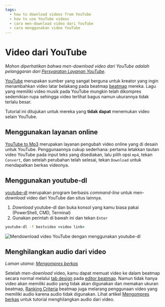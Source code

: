 ```yaml
---
tags:
  - how to download videos from YouTube
  - how to use YouTube videos
  - cara men-download video dari YouTube
  - cara menggunakan video YouTube
---
```


# Video dari YouTube

*Mohon diperhatikan bahwa men-download video dari YouTube adalah pelanggaran dari [Persyaratan Layanan YouTube](https://www.youtube.com/t/terms).*

[YouTube](https://youtube.com) merupakan sumber yang sangat berguna untuk kreator yang ingin menambahkan video latar belakang pada beatmap [beatmap](/wiki/Beatmap) mereka. Lagu yang memiliki video musik pada YouTube mungkin telah dikompres sedemikian rupa sehingga video terlihat bagus namun ukurannya tidak terlalu besar.

Tutorial ini ditujukan untuk mereka yang **tidak dapat** menemukan video selain YouTube.

## Menggunakan layanan online

[YouTube to Mp3](https://ytmp3.cc) merupakan layanan pengubah video online yang di desain untuk YouTube. Penggunaannya cukup sederhana: pertama letakkan tautan video YouTube pada input teks yang disediakan, lalu pilih opsi `mp4`, tekan `Convert`, dan setelah perubahan telah selesai, tekan `Download` untuk mendapatkan berkas videonya.

## Menggunakan youtube-dl

[youtube-dl](https://youtube-dl.org) merupakan program berbasis *command-line* untuk men-*download* video dari YouTube dan situs lainnya.

1. *Download* youtube-dl dan buka konsol yang kamu biasa pakai (PowerShell, CMD, Terminal)
2. Gunakan perintah di bawah ini dan tekan `Enter`

```cmd
youtube-dl -f bestvideo <video link>
```

![Mendownload video YouTube dengan menggunakan youtube-dl](img/example.jpg "Mendownload video YouTube dengan menggunakan youtube-dl")

## Menghilangkan audio dari video

*Laman utama: [Mengompres berkas](/wiki/Guides/Compressing_files)*

Setelah men-*download* video, kamu dapat memuat video ke dalam beatmap secara normal melalui [tab design](/wiki/Client/Beatmap_editor/Design) pada [editor beatmap](/wiki/Client/Beatmap_editor). Namun tidak hanya video akan memiliki audio yang tidak akan digunakan dan memakan ukuran beatmap, [Ranking Criteria](/wiki/Ranking_Criteria#video-dan-latar-belakang) beatmap juga melarang penggunaan video yang memiliki audio karena audio tidak digunakan. Lihat artikel [Mengompres berkas](/wiki/Guides/Compressing_files) untuk tutorial menghilangkan audio dari video.
